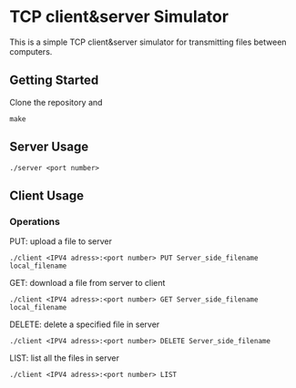 # TCP client&server Simulator
This is a simple TCP client&server simulator for transmitting files between computers.

## Getting Started
Clone the repository and
```
make
```
## Server Usage
```
./server <port number>
```
## Client Usage
### Operations
PUT: upload a file to server
```
./client <IPV4 adress>:<port number> PUT Server_side_filename local_filename
```
GET: download a file from server to client
```
./client <IPV4 adress>:<port number> GET Server_side_filename local_filename
```
DELETE: delete a specified file in server
```
./client <IPV4 adress>:<port number> DELETE Server_side_filename 
```
LIST: list all the files in server
```
./client <IPV4 adress>:<port number> LIST
```
